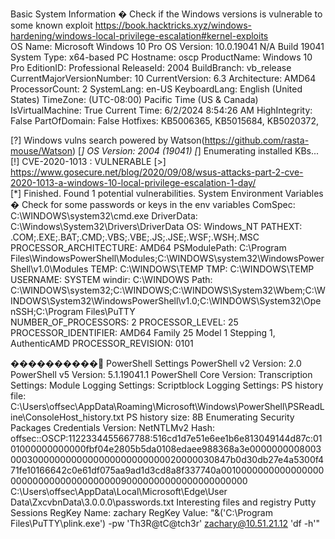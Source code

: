 Basic System Information
� Check if the Windows versions is vulnerable to some known exploit https://book.hacktricks.xyz/windows-hardening/windows-local-privilege-escalation#kernel-exploits                                                                    
    OS Name: Microsoft Windows 10 Pro
    OS Version: 10.0.19041 N/A Build 19041
    System Type: x64-based PC
    Hostname: oscp
    ProductName: Windows 10 Pro
    EditionID: Professional
    ReleaseId: 2004
    BuildBranch: vb_release
    CurrentMajorVersionNumber: 10
    CurrentVersion: 6.3
    Architecture: AMD64
    ProcessorCount: 2
    SystemLang: en-US
    KeyboardLang: English (United States)
    TimeZone: (UTC-08:00) Pacific Time (US & Canada)
    IsVirtualMachine: True
    Current Time: 6/2/2024 8:54:26 AM
    HighIntegrity: False
    PartOfDomain: False
    Hotfixes: KB5006365, KB5015684, KB5020372,

  [?] Windows vulns search powered by Watson(https://github.com/rasta-mouse/Watson)
 [*] OS Version: 2004 (19041)
 [*] Enumerating installed KBs...
 [!] CVE-2020-1013 : VULNERABLE
  [>] https://www.gosecure.net/blog/2020/09/08/wsus-attacks-part-2-cve-2020-1013-a-windows-10-local-privilege-escalation-1-day/                                                                                                         
 [*] Finished. Found 1 potential vulnerabilities.
System Environment Variables
� Check for some passwords or keys in the env variables 
    ComSpec: C:\WINDOWS\system32\cmd.exe
    DriverData: C:\Windows\System32\Drivers\DriverData
    OS: Windows_NT
    PATHEXT: .COM;.EXE;.BAT;.CMD;.VBS;.VBE;.JS;.JSE;.WSF;.WSH;.MSC
    PROCESSOR_ARCHITECTURE: AMD64
    PSModulePath: C:\Program Files\WindowsPowerShell\Modules;C:\WINDOWS\system32\WindowsPowerShell\v1.0\Modules
    TEMP: C:\WINDOWS\TEMP
    TMP: C:\WINDOWS\TEMP
    USERNAME: SYSTEM
    windir: C:\WINDOWS
    Path: C:\WINDOWS\system32;C:\WINDOWS;C:\WINDOWS\System32\Wbem;C:\WINDOWS\System32\WindowsPowerShell\v1.0\;C:\WINDOWS\System32\OpenSSH\;C:\Program Files\PuTTY\
    NUMBER_OF_PROCESSORS: 2
    PROCESSOR_LEVEL: 25
    PROCESSOR_IDENTIFIER: AMD64 Family 25 Model 1 Stepping 1, AuthenticAMD
    PROCESSOR_REVISION: 0101

����������͹ PowerShell Settings
    PowerShell v2 Version: 2.0
    PowerShell v5 Version: 5.1.19041.1
    PowerShell Core Version: 
    Transcription Settings: 
    Module Logging Settings: 
    Scriptblock Logging Settings: 
    PS history file: C:\Users\offsec\AppData\Roaming\Microsoft\Windows\PowerShell\PSReadLine\ConsoleHost_history.txt
    PS history size: 8B
Enumerating Security Packages Credentials
  Version: NetNTLMv2
  Hash:    offsec::OSCP:1122334455667788:516cd1d7e51e6ee1b6e813049144d87c:0101000000000000fbf04e2805b5da0108edaee988368a3e00000000080030003000000000000000000000000020000030847b0d30db27e4a5300f471fe10166642c0e61df075aa9ad1d3cd8a8f337740a00100000000000000000000000000000000000090000000000000000000000
  C:\Users\offsec\AppData\Local\Microsoft\Edge\User Data\ZxcvbnData\3.0.0.0\passwords.txt 
  Interesting files and registry Putty Sessions
    RegKey Name: zachary
    RegKey Value: "&('C:\Program Files\PuTTY\plink.exe') -pw 'Th3R@tC@tch3r' zachary@10.51.21.12 'df -h'"
